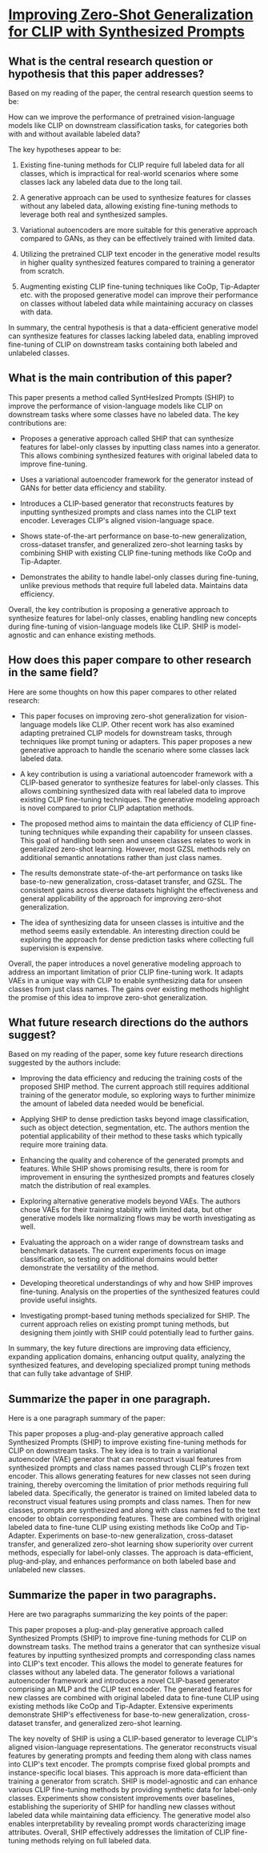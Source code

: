 # [Improving Zero-Shot Generalization for CLIP with Synthesized Prompts](https://arxiv.org/abs/2307.07397)

## What is the central research question or hypothesis that this paper addresses?

 Based on my reading of the paper, the central research question seems to be: 

How can we improve the performance of pretrained vision-language models like CLIP on downstream classification tasks, for categories both with and without available labeled data?

The key hypotheses appear to be:

1) Existing fine-tuning methods for CLIP require full labeled data for all classes, which is impractical for real-world scenarios where some classes lack any labeled data due to the long tail. 

2) A generative approach can be used to synthesize features for classes without any labeled data, allowing existing fine-tuning methods to leverage both real and synthesized samples.

3) Variational autoencoders are more suitable for this generative approach compared to GANs, as they can be effectively trained with limited data. 

4) Utilizing the pretrained CLIP text encoder in the generative model results in higher quality synthesized features compared to training a generator from scratch.

5) Augmenting existing CLIP fine-tuning techniques like CoOp, Tip-Adapter etc. with the proposed generative model can improve their performance on classes without labeled data while maintaining accuracy on classes with data.

In summary, the central hypothesis is that a data-efficient generative model can synthesize features for classes lacking labeled data, enabling improved fine-tuning of CLIP on downstream tasks containing both labeled and unlabeled classes.


## What is the main contribution of this paper?

 This paper presents a method called SyntHesIzed Prompts (SHIP) to improve the performance of vision-language models like CLIP on downstream tasks where some classes have no labeled data. The key contributions are:

- Proposes a generative approach called SHIP that can synthesize features for label-only classes by inputting class names into a generator. This allows combining synthesized features with original labeled data to improve fine-tuning.

- Uses a variational autoencoder framework for the generator instead of GANs for better data efficiency and stability. 

- Introduces a CLIP-based generator that reconstructs features by inputting synthesized prompts and class names into the CLIP text encoder. Leverages CLIP's aligned vision-language space.

- Shows state-of-the-art performance on base-to-new generalization, cross-dataset transfer, and generalized zero-shot learning tasks by combining SHIP with existing CLIP fine-tuning methods like CoOp and Tip-Adapter.

- Demonstrates the ability to handle label-only classes during fine-tuning, unlike previous methods that require full labeled data. Maintains data efficiency.

Overall, the key contribution is proposing a generative approach to synthesize features for label-only classes, enabling handling new concepts during fine-tuning of vision-language models like CLIP. SHIP is model-agnostic and can enhance existing methods.


## How does this paper compare to other research in the same field?

 Here are some thoughts on how this paper compares to other related research:

- This paper focuses on improving zero-shot generalization for vision-language models like CLIP. Other recent work has also examined adapting pretrained CLIP models for downstream tasks, through techniques like prompt tuning or adapters. This paper proposes a new generative approach to handle the scenario where some classes lack labeled data.

- A key contribution is using a variational autoencoder framework with a CLIP-based generator to synthesize features for label-only classes. This allows combining synthesized data with real labeled data to improve existing CLIP fine-tuning techniques. The generative modeling approach is novel compared to prior CLIP adaptation methods.

- The proposed method aims to maintain the data efficiency of CLIP fine-tuning techniques while expanding their capability for unseen classes. This goal of handling both seen and unseen classes relates to work in generalized zero-shot learning. However, most GZSL methods rely on additional semantic annotations rather than just class names.

- The results demonstrate state-of-the-art performance on tasks like base-to-new generalization, cross-dataset transfer, and GZSL. The consistent gains across diverse datasets highlight the effectiveness and general applicability of the approach for improving zero-shot generalization.

- The idea of synthesizing data for unseen classes is intuitive and the method seems easily extendable. An interesting direction could be exploring the approach for dense prediction tasks where collecting full supervision is expensive.

Overall, the paper introduces a novel generative modeling approach to address an important limitation of prior CLIP fine-tuning work. It adapts VAEs in a unique way with CLIP to enable synthesizing data for unseen classes from just class names. The gains over existing methods highlight the promise of this idea to improve zero-shot generalization.


## What future research directions do the authors suggest?

 Based on my reading of the paper, some key future research directions suggested by the authors include:

- Improving the data efficiency and reducing the training costs of the proposed SHIP method. The current approach still requires additional training of the generator module, so exploring ways to further minimize the amount of labeled data needed would be beneficial.

- Applying SHIP to dense prediction tasks beyond image classification, such as object detection, segmentation, etc. The authors mention the potential applicability of their method to these tasks which typically require more training data.

- Enhancing the quality and coherence of the generated prompts and features. While SHIP shows promising results, there is room for improvement in ensuring the synthesized prompts and features closely match the distribution of real examples.

- Exploring alternative generative models beyond VAEs. The authors chose VAEs for their training stability with limited data, but other generative models like normalizing flows may be worth investigating as well.

- Evaluating the approach on a wider range of downstream tasks and benchmark datasets. The current experiments focus on image classification, so testing on additional domains would better demonstrate the versatility of the method.

- Developing theoretical understandings of why and how SHIP improves fine-tuning. Analysis on the properties of the synthesized features could provide useful insights.

- Investigating prompt-based tuning methods specialized for SHIP. The current approach relies on existing prompt tuning methods, but designing them jointly with SHIP could potentially lead to further gains.

In summary, the key future directions are improving data efficiency, expanding application domains, enhancing output quality, analyzing the synthesized features, and developing specialized prompt tuning methods that can fully take advantage of SHIP.


## Summarize the paper in one paragraph.

 Here is a one paragraph summary of the paper:

This paper proposes a plug-and-play generative approach called Synthesized Prompts (SHIP) to improve existing fine-tuning methods for CLIP on downstream tasks. The key idea is to train a variational autoencoder (VAE) generator that can reconstruct visual features from synthesized prompts and class names passed through CLIP's frozen text encoder. This allows generating features for new classes not seen during training, thereby overcoming the limitation of prior methods requiring full labeled data. Specifically, the generator is trained on limited labeled data to reconstruct visual features using prompts and class names. Then for new classes, prompts are synthesized and along with class names fed to the text encoder to obtain corresponding features. These are combined with original labeled data to fine-tune CLIP using existing methods like CoOp and Tip-Adapter. Experiments on base-to-new generalization, cross-dataset transfer, and generalized zero-shot learning show superiority over current methods, especially for label-only classes. The approach is data-efficient, plug-and-play, and enhances performance on both labeled base and unlabeled new classes.


## Summarize the paper in two paragraphs.

 Here are two paragraphs summarizing the key points of the paper:

This paper proposes a plug-and-play generative approach called Synthesized Prompts (SHIP) to improve fine-tuning methods for CLIP on downstream tasks. The method trains a generator that can synthesize visual features by inputting synthesized prompts and corresponding class names into CLIP's text encoder. This allows the model to generate features for classes without any labeled data. The generator follows a variational autoencoder framework and introduces a novel CLIP-based generator comprising an MLP and the CLIP text encoder. The generated features for new classes are combined with original labeled data to fine-tune CLIP using existing methods like CoOp and Tip-Adapter. Extensive experiments demonstrate SHIP's effectiveness for base-to-new generalization, cross-dataset transfer, and generalized zero-shot learning.

The key novelty of SHIP is using a CLIP-based generator to leverage CLIP's aligned vision-language representations. The generator reconstructs visual features by generating prompts and feeding them along with class names into CLIP's text encoder. The prompts comprise fixed global prompts and instance-specific local biases. This approach is more data-efficient than training a generator from scratch. SHIP is model-agnostic and can enhance various CLIP fine-tuning methods by providing synthetic data for label-only classes. Experiments show consistent improvements over baselines, establishing the superiority of SHIP for handling new classes without labeled data while maintaining data efficiency. The generative model also enables interpretability by revealing prompt words characterizing image attributes. Overall, SHIP effectively addresses the limitation of CLIP fine-tuning methods relying on full labeled data.

